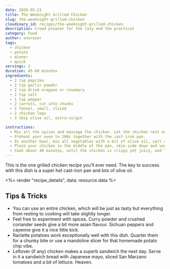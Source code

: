 ```yaml
---
date: 2020-05-21
title: The Weeknight Grilled Chicken
slug: the-weeknight-grilled-chicken
cloudinary_id: recipes/the-weeknight-grilled-chicken
description: Crowd pleaser for the lazy and the practical
category: Food
author: onurozer
tags:
  - chicken
  - potato
  - dinner
  - quick
servings: 2
duration: 45-60 minutes
ingredients:
  - 2 tsp paprika
  - 2 tsp garlic powder
  - 2 tsp dried oregano or rosemary
  - 1 tsp salt
  - 1 tsp pepper
  - 2 carrots, cut into chunks
  - 1 fennel, small, sliced
  - 2 chicken legs
  - 3 tbsp olive oil, extra-virgin

instructions:
  - Mix all the spices and massage the chicken. Let the chicken rest uncovered in the fridge anywhere from 1 hour to 1 day.
  - Preheat your oven to 200c together with the cast-iron pan.
  - In another bowl, mix all vegetables with a bit of olive oil, salt and pepper.
  - Place your chicken in the middle of the pan, skin side down and vegetables on the side. Drizzle generously with the rest of the olive oil.
  - Cook about 40 minutes, until the chicken is crispy yet juicy, and the vegetables are cooked yet tender.
---
```


This is the one grilled chicken recipe you’ll ever need. The key to success with this dish is a super hot cast-iron pan and lots of olive oil.

<%= render "recipe_details", data: resource.data %>

## Tips & Tricks

- You can use an entire chicken, which will be just as tasty but everything from resting to cooking will take slightly longer.
- Feel free to experiment with spices. Curry powder and crushed coriander seeds give a bit more asian flavour. Sichuan peppers and cayenne give it a nice little kick.
- Raclette potatoes work exceptionally well with this dish. Quarter them for a chunky bite or use a mandoline slicer for that homemade potato chip vibe.
- Leftover (if any) chicken makes a superb sandwich the next day. Serve in it a sandwich bread with Japanese mayo, sliced San Marzano tomatoes and a bit of lettuce. Heaven.
